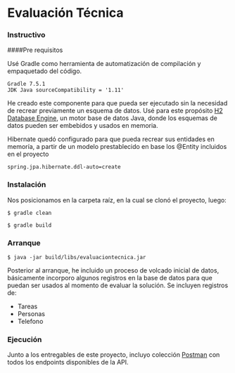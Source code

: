 

# Evaluación Técnica

### Instructivo
                    
####Pre requisitos

Usé Gradle como herramienta de automatización de compilación y empaquetado del código.

	Gradle 7.5.1
	JDK Java sourceCompatibility = '1.11'

He creado este componente para que pueda ser ejecutado sin la necesidad de recrear previamente un esquema de datos.  Usé para este propósito [H2 Database Engine](https://www.h2database.com/), un motor base de datos Java, donde los esquemas de datos pueden ser embebidos y usados en memoria. 

Hibernate quedó configurado para que pueda recrear sus entidades en memoría, a partir de un modelo prestablecido en base los @Entity incluidos en el proyecto


	spring.jpa.hibernate.ddl-auto=create

### Instalación

Nos posicionamos en la carpeta raíz, en la cual se clonó el proyecto, luego:

	$ gradle clean

	$ gradle build

### Arranque 

	$ java -jar build/libs/evaluaciontecnica.jar
	

Posterior al arranque, he incluido un proceso de volcado inicial de datos, básicamente incorporo algunos registros en la base de datos para que puedan ser usados al momento de evaluar la solución.  Se incluyen registros de:

- Tareas
- Personas
- Telefono

### Ejecución

Junto a los entregables de este proyecto, incluyo colección [Postman](https://www.postman.com/) con todos los endpoints disponibles de la API. 
